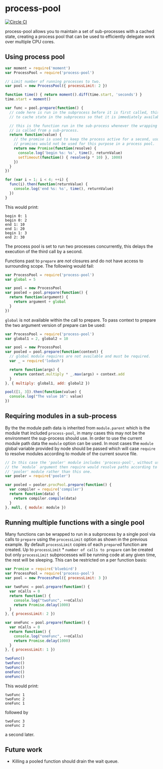 # process-pool

[![Circle CI](https://circleci.com/gh/ohjames/process-pool.png)](https://circleci.com/gh/ohjames/process-pool)

process-pool allows you to maintain a set of sub-processes with a cached state, creating a process pool that can be used to efficiently delegate work over multiple CPU cores.

## Using process pool

```javascript
var moment = require('moment')
var ProcessPool = require('process-pool')

// Limit number of running processes to two.
var pool = new ProcessPool({ processLimit: 2 })

function time() { return moment().diff(time.start, 'seconds') }
time.start = moment()

var func = pool.prepare(function() {
  // code here is run in the subprocess before it is first called, this allows you
  // to cache state in the subprocess so that it is immediately available.

  // this is the function run in the sub-process whenever the wrapping function
  // is called from a sub-process.
  return function(value) {
    // the promise is used to keep the process active for a second, usually
    // promises would not be used for this purpose in a process pool.
    return new Promise(function(resolve) {
      console.log('begin %s: %s', time(), returnValue)
      setTimeout(function() { resolve(p * 10) }, 1000)
    })
  }
})

for (var i = 1; i < 4; ++i) {
  func(i).then(function(returnValue) {
    console.log('end %s: %s', time(), returnValue)
  })
}
```

This would print:
```
begin 0: 1
begin 0: 2
end 1: 10
end 1: 20
begin 1: 3
end 2: 30
```

The process pool is set to run two processes concurrently, this delays the execution of the third call by a second.

Functions past to `prepare` are *not* closures and do not have access to surrounding scope. The following would fail:

```javascript
var ProcessPool = require('process-pool')
var global = 5

var pool = new ProcessPool
var pooled = pool.prepare(function() {
  return function(argument) {
    return argument + global
  }
})
```

`global` is not available within the call to prepare. To pass context to prepare the two argument version of prepare can be used:

```javascript
var ProcessPool = require('process-pool')
var global1 = 2, global2 = 10

var pool = new ProcessPool
var pooled = pool.prepare(function(context) {
  // global module requires are not available and must be required.
  var _ = require('lodash')

  return function(args) {
    return context.multiply * _.max(args) + context.add
  }
}, { multiply: global1, add: global2 })

pool([1, 3]).then(function(value) {
  console.log("The value 16": value)
})
```

## Requiring modules in a sub-process

By the the module path data is inherited from `module.parent` which is the module that included `process-pool`, in many cases this may not be the environment the sup-process should use. In order to use the current module path data the `module` option can be used. In most cases the `module` global variable provided by node should be passed which will case `require` to resolve modules according to module of the current source file.

```javascript
// In this case the 'pooler' module includes 'process-pool', without using
// the `module` argument then require would resolve paths according to the
// 'pooler' module rather than this one.
var pooler = require('pooler')

var pooled = pooler.procPool.prepare(function() {
  var compiler = require('compiler')
  return function(data) {
    return compiler.compile(data)
  }
}, null, { module: module })
```

## Running multiple functions with a single pool

Many functions can be wrapped to run in a subprocess by a single pool via calls to `prepare` using the `processLimit` option as shown in the previous example. By default `processLimit` copies of each `prepare`d function are created. Up to `processLimit` * `number of calls to prepare` can be created but only `processLimit` subprocesses will be running code at any given time, the rest will be sleeping. This can be restricted on a per function basis:

```javascript
var Promise = require('bluebird')
var ProcessPool = require('process-pool')
var pool = new ProcessPool({ processLimit: 3 })

var twoFunc = pool.prepare(function() {
  var nCalls = 0
  return function() {
    console.log("twoFunc", ++nCalls)
    return Promise.delay(1000)
  }
}, { processLimit: 2 })

var oneFunc = pool.prepare(function() {
  var nCalls = 0
  return function() {
    console.log("oneFunc", ++nCalls)
    return Promise.delay(1000)
  }
}, { processLimit: 1 })

twoFunc()
twoFunc()
twoFunc()
oneFunc()
oneFunc()
```

This would print:

```
twoFunc 1
twoFunc 2
oneFunc 1
```
followed by
```
twoFunc 3
oneFunc 2
```
a second later.

## Future work
* Killing a pooled function should drain the wait queue.

